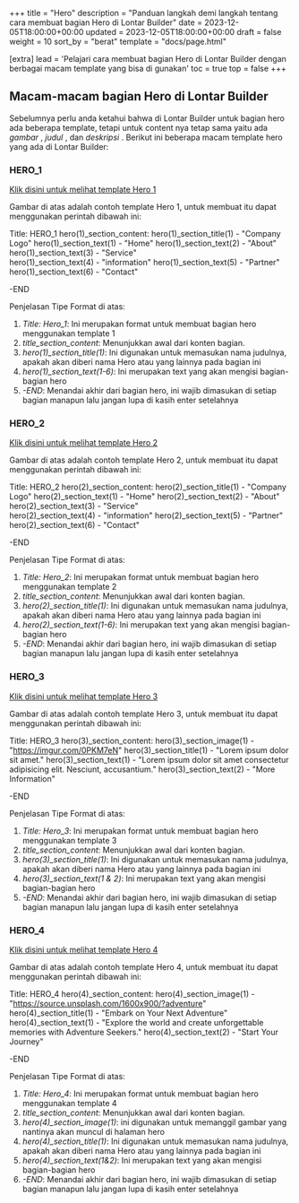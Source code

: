 +++
title = "Hero"
description = "Panduan langkah demi langkah tentang cara membuat bagian Hero di Lontar Builder"
date = 2023-12-05T18:00:00+00:00
updated = 2023-12-05T18:00:00+00:00
draft = false
weight = 10
sort_by = "berat"
template = "docs/page.html"

[extra]
lead = 'Pelajari cara membuat bagian Hero di Lontar Builder dengan berbagai macam template yang bisa di gunakan'
toc = true
top = false
+++

## Macam-macam bagian Hero di Lontar Builder
Sebelumnya perlu anda ketahui bahwa di Lontar Builder untuk bagian hero ada beberapa template, tetapi untuk content nya tetap sama yaitu ada *gambar* , *judul* , dan *deskripsi* . Berikut ini beberapa macam template hero yang ada di Lontar Builder:

### HERO_1

[Klik disini untuk melihat template Hero 1](https://imgur.com/trQ6SXD)

Gambar di atas adalah contoh template Hero 1, untuk membuat itu dapat menggunakan perintah dibawah ini:

Title: HERO_1
hero(1)_section_content:
hero(1)_section_title(1) - "Company Logo"
hero(1)_section_text(1) - "Home"
hero(1)_section_text(2) - "About"
hero(1)_section_text(3) - "Service"   
hero(1)_section_text(4) - "information"
hero(1)_section_text(5) - "Partner"
hero(1)_section_text(6) - "Contact"

-END

Penjelasan Tipe Format di atas:

1. *Title: Hero_1*: Ini merupakan format untuk membuat bagian hero menggunakan template 1
2. *title_section_content*: Menunjukkan awal dari konten bagian.
3. *hero(1)_section_title(1)*: Ini digunakan untuk memasukan nama judulnya, apakah akan diberi nama Hero atau yang lainnya pada bagian ini
4. *hero(1)_section_text(1-6)*: Ini merupakan text yang akan mengisi bagian-bagian hero
5. *-END*: Menandai akhir dari bagian hero, ini wajib dimasukan di setiap bagian manapun lalu jangan lupa di kasih enter setelahnya

### HERO_2

[Klik disini untuk melihat template Hero 2](https://imgur.com/h5Ypad7)

Gambar di atas adalah contoh template Hero 2, untuk membuat itu dapat menggunakan perintah dibawah ini:

Title: HERO_2 
hero(2)_section_content:
hero(2)_section_title(1) - "Company Logo"
hero(2)_section_text(1) - "Home"
hero(2)_section_text(2) - "About"
hero(2)_section_text(3) - "Service"   
hero(2)_section_text(4) - "information"
hero(2)_section_text(5) - "Partner"
hero(2)_section_text(6) - "Contact"

-END

Penjelasan Tipe Format di atas:

1. *Title: Hero_2*: Ini merupakan format untuk membuat bagian hero menggunakan template 2
2. *title_section_content*: Menunjukkan awal dari konten bagian.
3. *hero(2)_section_title(1)*: Ini digunakan untuk memasukan nama judulnya, apakah akan diberi nama Hero atau yang lainnya pada bagian ini
4. *hero(2)_section_text(1-6)*: Ini merupakan text yang akan mengisi bagian-bagian hero
5. *-END*: Menandai akhir dari bagian hero, ini wajib dimasukan di setiap bagian manapun lalu jangan lupa di kasih enter setelahnya

### HERO_3

[Klik disini untuk melihat template Hero 3](https://imgur.com/vwJtEtL)

Gambar di atas adalah contoh template Hero 3, untuk membuat itu dapat menggunakan perintah dibawah ini:

Title: HERO_3
hero(3)_section_content:
hero(3)_section_image(1) - "https://imgur.com/0PKM7eN"
hero(3)_section_title(1) - "Lorem ipsum dolor sit amet."
hero(3)_section_text(1) - "Lorem ipsum dolor sit amet consectetur adipisicing elit. Nesciunt, accusantium."
hero(3)_section_text(2) - "More Information"

-END

Penjelasan Tipe Format di atas:

1. *Title: Hero_3*: Ini merupakan format untuk membuat bagian hero menggunakan template 3
2. *title_section_content*: Menunjukkan awal dari konten bagian.
3. *hero(3)_section_title(1)*: Ini digunakan untuk memasukan nama judulnya, apakah akan diberi nama Hero atau yang lainnya pada bagian ini
4. *hero(3)_section_text(1 & 2)*: Ini merupakan text yang akan mengisi bagian-bagian hero
5. *-END*: Menandai akhir dari bagian hero, ini wajib dimasukan di setiap bagian manapun lalu jangan lupa di kasih enter setelahnya

### HERO_4

[Klik disini untuk melihat template Hero 4](https://imgur.com/fdWqWaY)

Gambar di atas adalah contoh template Hero 4, untuk membuat itu dapat menggunakan perintah dibawah ini:

Title: HERO_4
hero(4)_section_content:
hero(4)_section_image(1) - "https://source.unsplash.com/1600x900/?adventure"
hero(4)_section_title(1) - "Embark on Your Next Adventure"
hero(4)_section_text(1) - "Explore the world and create unforgettable memories with Adventure Seekers."
hero(4)_section_text(2) - "Start Your Journey"

-END

Penjelasan Tipe Format di atas:

1. *Title: Hero_4*: Ini merupakan format untuk membuat bagian hero menggunakan template 4
2. *title_section_content*: Menunjukkan awal dari konten bagian.
3. *hero(4)_section_image(1)*: ini digunakan untuk memanggil gambar yang nantinya akan muncul di halaman hero
4. *hero(4)_section_title(1)*: Ini digunakan untuk memasukan nama judulnya, apakah akan diberi nama Hero atau yang lainnya pada bagian ini
5. *hero(4)_section_text(1&2)*: Ini merupakan text yang akan mengisi bagian-bagian hero
6. *-END*: Menandai akhir dari bagian hero, ini wajib dimasukan di setiap bagian manapun lalu jangan lupa di kasih enter setelahnya



    